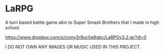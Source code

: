 # LaRPG
A turn based battle game akin to Super Smash Brothers that I made in high school.

https://www.dropbox.com/s/comy3r8uc0e8gbc/LaRPGv3.2.jar?dl=0

I DO NOT OWN ANY IMAGES OR MUSIC USED IN THIS PROJECT.
